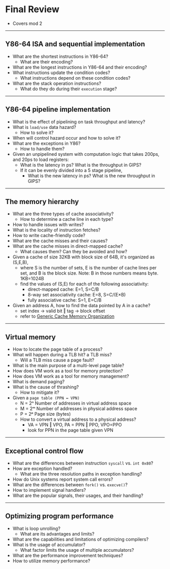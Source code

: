 # Final Review
- Covers mod 2

---

## Y86-64 ISA and sequential implementation

- What are the shortest instructions in Y86-64?
  - What are their encoding?
- What are the longest instructions in Y86-64 and their encoding?
- What instructions update the condition codes?
  - What instructions depend on these condition codes?
- What are the stack operation instructions?
  - What do they do during their `execution` stage?

---

## Y86-64 pipeline implementation

- What is the effect of pipelining on task throughput and latency?
- What is `load/use` data hazard?
  - How to solve it?
- When will control hazard occur and how to solve it?
- What are the exceptions in Y86?
  - How to handle them?
- Given an unpipelined system with computation logic that takes 200ps, and 20ps to load registers:
  - What is the latency in ps? What is the throughput in GIPS?
  - If it can be evenly divided into a 5 stage pipeline,
    - What is the new latency in ps? What is the new throughput in GIPS?

---

## The memory hierarchy

- What are the three types of cache associativity?
  - How to determine a cache line in each type?
- How to handle issues with writes?
- What is the locality of instruction fetches?
- How to write cache-friendly code?
- What are the cache misses and their causes?
- What are the cache misses in direct-mapped cache?
  - What causes them? Can they be avoided and how?
- Given a cache of size 32KB with block size of 64B, it's organized as (S,E,B), 
  - where S is the number of sets, E is the number of cache lines per set, and B is the block size. Note: B in those numbers means byte. 1KB=1024B
  - find the values of (S,E) for each of the following associativity:
    - direct-mapped cache: E=1, S=C/B
    - 8-way set associativity cache: E=8, S=C/(E×B)
    - fully associative cache: S=1, E=C/B
- Given an address A, how to find the data pointed by A in a cache?
  - set index → valid bit ‖ tag → block offset
  - refer to [Generic Cache Memory Organization](https://github.com/ufidon/ca/blob/main/mod2/mh.md)

---

## Virtual memory

- How to locate the page table of a process?
- What will happen during a TLB hit? a TLB miss?
  - Will a TLB miss cause a page fault?
- What is the main purpose of a multi-level page table?
- How does VM work as a tool for memory protection?
- How does VM work as a tool for memory management?
- What is demand paging?
- What is the cause of thrashing?
  - How to mitigate it?
- Given a `page table (PPN ↔ VPN)`
  - N = 2ⁿ	Number of addresses in virtual address space
  - M = 2ᵐ	Number of addresses in physical address space
  - P = 2ᵖ	Page size (bytes)
  - How to convert a virtual address to a physical address?
    - VA = VPN ‖ VPO, PA = PPN ‖ PPO, VPO=PPO
    - look for PPN in the page table given VPN

---

## Exceptional control flow
- What are the differences between instruction `syscall` vs. `int 0x80`?
- How are exception handled?
  - What are the three resolution paths in exception handling?
- How do Unix systems report system call errors?
- What are the differences between `fork()` vs. `execve()`?
- How to implement signal handlers?
- What are the popular signals, their usages, and their handling?

---

## Optimizing program performance

- What is loop unrolling?
  - What are its advantages and limits?
- What are the capabilities and limitations of optimizing compilers?
- What is the usage of accumulator?
  - What factor limits the usage of multiple accumulators?
- What are the performance improvement techniques?
- How to utilize memory performance?